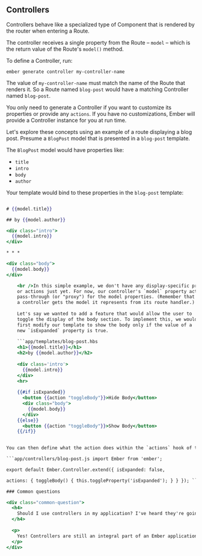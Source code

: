 ## Controllers

Controllers behave like a specialized type of Component that is rendered by the router when entering a Route.

The controller receives a single property from the Route – `model` – which is the return value of the Route's `model()` method.

To define a Controller, run:

```shell
ember generate controller my-controller-name
```

The value of `my-controller-name` must match the name of the Route that renders it. So a Route named `blog-post` would have a matching Controller named `blog-post`.

You only need to generate a Controller if you want to customize its properties or provide any `actions`. If you have no customizations, Ember will provide a Controller instance for you at run time.

Let's explore these concepts using an example of a route displaying a blog post. Presume a `BlogPost` model that is presented in a `blog-post` template.

The `BlogPost` model would have properties like:

* `title`
* `intro`
* `body`
* `author`

Your template would bind to these properties in the `blog-post` template:

```app/templates/blog-post.hbs 

# {{model.title}}

## by {{model.author}}

<div class="intro">
  {{model.intro}}
</div>

* * *

<div class="body">
  {{model.body}}
</div>

    <br />In this simple example, we don't have any display-specific properties
    or actions just yet. For now, our controller's `model` property acts as a
    pass-through (or "proxy") for the model properties. (Remember that
    a controller gets the model it represents from its route handler.)
    
    Let's say we wanted to add a feature that would allow the user to
    toggle the display of the body section. To implement this, we would
    first modify our template to show the body only if the value of a
    new `isExpanded` property is true.
    
    ```app/templates/blog-post.hbs
    <h1>{{model.title}}</h1>
    <h2>by {{model.author}}</h2>
    
    <div class='intro'>
      {{model.intro}}
    </div>
    <hr>
    
    {{#if isExpanded}}
      <button {{action "toggleBody"}}>Hide Body</button>
      <div class="body">
        {{model.body}}
      </div>
    {{else}}
      <button {{action "toggleBody"}}>Show Body</button>
    {{/if}}
    

You can then define what the action does within the `actions` hook of the controller, as you would with a component:

```app/controllers/blog-post.js import Ember from 'ember';

export default Ember.Controller.extend({ isExpanded: false,

actions: { toggleBody() { this.toggleProperty('isExpanded'); } } }); ```

### Common questions

<div class="common-question">
  <h4>
    Should I use controllers in my application? I've heard they're going away!
  </h4>
  
  <p>
    Yes! Controllers are still an integral part of an Ember application architecture, and generated by the framework even if you don't declare a Controller module explicitly.
  </p>
</div>